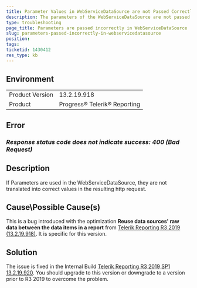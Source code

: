 ```yaml
---
title: Parameter Values in WebServiceDataSource are not Passed Correctly
description: The parameters of the WebServiceDataSource are not passed correctly
type: troubleshooting
page_title: Parameters are passed incorrectly in WebServiceDataSource
slug: parameters-passed-incorrectly-in-webservicedatasource
position: 
tags: 
ticketid: 1430412
res_type: kb
---
```


## Environment
<table>
	<tbody>
		<tr>
			<td>Product Version</td>
			<td>13.2.19.918</td>
		</tr>
		<tr>
			<td>Product</td>
			<td>Progress® Telerik® Reporting</td>
		</tr>
	</tbody>
</table>

## Error
### _Response status code does not indicate success: 400 (Bad Request)_

## Description
If Parameters are used in the WebServiceDataSource, they are not translated into correct values in the resulting http request.

## Cause\Possible Cause(s)
This is a bug introduced with the optimization __Reuse data sources' raw data between the data items in a report__ from [Telerik Reporting R3 2019 (13.2.19.918)](https://www.telerik.com/support/whats-new/reporting/release-history/progress-telerik-reporting-r3-2019-13-2-19-918). It is specific for this version.

## Solution
The issue is fixed in the Internal Build [Telerik Reporting R3 2019 SP1 13.2.19.920](https://www.telerik.com/support/whats-new/reporting/release-history/progress-telerik-reporting-r3-2019-sp1-13-2-19-920). You should upgrade to this version or downgrade to a version prior to R3 2019 to overcome the problem.
